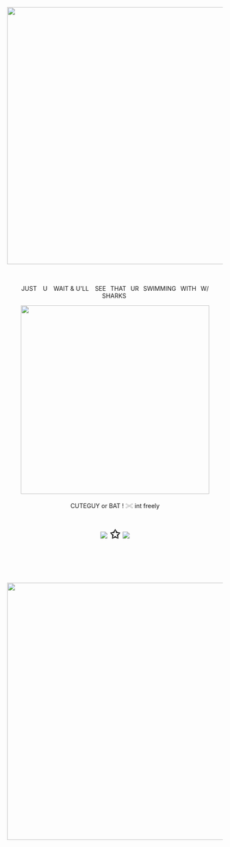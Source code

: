 ㅤㅤㅤㅤㅤㅤㅤㅤㅤㅤㅤㅤ
<p align="center"><img src="https://files.catbox.moe/59xuvb.png" width="600">

ㅤㅤㅤㅤㅤㅤㅤㅤㅤㅤㅤㅤ
<p align="center"> JUST⠀ U⠀ WAIT & U'LL ⠀SEE⠀THAT⠀UR⠀SWIMMING⠀WITH⠀W/⠀SHARKS ⠀
    
<p align="center"><img src="https://files.catbox.moe/nw6tc9.png" width="440">
<p align="center">CUTEGUY or BAT !  𓏵 int freely


<h1 align="center"></[sparkler](https://neospring.cc/@rotinparadise)>
  

[![](https://files.catbox.moe/twjdc6.gif
)](https://rentry.co/acnh)
✩  [![](https://files.catbox.moe/8ojruc.gif
)](https://neospring.cc/@rotinparadise)

ㅤㅤㅤㅤㅤㅤㅤㅤㅤㅤㅤㅤ

<p align="center"><img src="https://files.catbox.moe/r263yd.png" width="600">




ㅤㅤㅤㅤㅤㅤㅤㅤㅤㅤㅤㅤ
  



ㅤ



<!--
**madeleinephantasms/madeleinephantasms** is a ✨ _special_ ✨ repository because its `README.md` (this file) appears on your GitHub profile.

Here are some ideas to get you started:

- 🔭 I’m currently working on ...
- 🌱 I’m currently learning ...
- 👯 I’m looking to collaborate on ...
- 🤔 I’m looking for help with ...
- 💬 Ask me about ...
- 📫 How to reach me: ...
- 😄 Pronouns: ...
- ⚡ Fun fact: ...
-->
